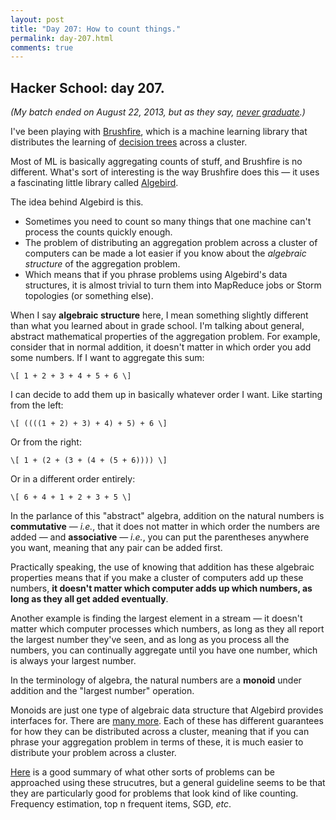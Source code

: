 ```yaml
---
layout: post
title: "Day 207: How to count things."
permalink: day-207.html
comments: true
---
```


## Hacker School: day 207.

*(My batch ended on August 22, 2013, but as they say, [never graduate](https://www.hackerschool.com/).)*

I've been playing with [Brushfire](https://github.com/avibryant/brushfire), which is a machine learning library that distributes the learning of [decision trees](http://en.wikipedia.org/wiki/Decision_tree) across a cluster.

Most of ML is basically aggregating counts of stuff, and Brushfire is no different. What's sort of interesting is the way Brushfire does this &mdash; it uses a fascinating little library called [Algebird](https://github.com/twitter/algebird).

The idea behind Algebird is this.

* Sometimes you need to count so many things that one machine can't process the counts quickly enough.
* The problem of distributing an aggregation problem across a cluster of computers can be made a lot easier if you know about the *algebraic structure* of the aggregation problem.
* Which means that if you phrase problems using Algebird's data structures, it is almost trivial to turn them into MapReduce jobs or Storm topologies (or something else).

When I say **algebraic structure** here, I mean something slightly different than what you learned about in grade school. I'm talking about general, abstract mathematical properties of the aggregation problem. For example, consider that in normal addition, it doesn't matter in which order you add some numbers. If I want to aggregate this sum:

`\[ 1 + 2 + 3 + 4 + 5 + 6 \]`

I can decide to add them up in basically whatever order I want. Like starting from the left:

`\[ ((((1 + 2) + 3) + 4) + 5) + 6 \]`

Or from the right:

`\[ 1 + (2 + (3 + (4 + (5 + 6)))) \]`

Or in a different order entirely:

`\[ 6 + 4 + 1 + 2 + 3 + 5 \]`

In the parlance of this "abstract" algebra, addition on the natural numbers is **commutative** &mdash; *i.e.*, that it does not matter in which order the numbers are added &mdash; and **associative** &mdash; *i.e.*, you can put the parentheses anywhere you want, meaning that any pair can be added first.

Practically speaking, the use of knowing that addition has these algebraic properties means that if you make a cluster of computers add up these numbers, **it doesn't matter which computer adds up which numbers, as long as they all get added eventually**.

Another example is finding the largest element in a stream &mdash; it doesn't matter which computer processes which numbers, as long as they all report the largest number they've seen, and as long as you process all the numbers, you can continually aggregate until you have one number, which is always your largest number.

In the terminology of algebra, the natural numbers are a **monoid** under addition and the "largest number" operation.

Monoids are just one type of algebraic data structure that Algebird provides interfaces for. There are [many more](https://github.com/twitter/algebird/wiki/Abstract-algebra-definitions). Each of these has different guarantees for how they can be distributed across a cluster, meaning that if you can phrase your aggregation problem in terms of these, it is much easier to distribute your problem across a cluster.

[Here](http://www.michael-noll.com/blog/2013/12/02/twitter-algebird-monoid-monad-for-large-scala-data-analytics/) is a good summary of what other sorts of problems can be approached using these strucutres, but a general guideline seems to be that they are particularly good for problems that look kind of like counting. Frequency estimation, top n frequent items, SGD, *etc*.